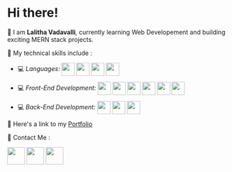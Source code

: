 

<!---
LalithaRamanaV/LalithaRamanaV is a ✨ special ✨ repository because its `README.md` (this file) appears on your GitHub profile.
You can click the Preview link to take a look at your changes.
--->
  # Hi there! 
 
 📌 I am **Lalitha Vadavalli**, currently learning Web Developement and building exciting MERN stack projects.

📌 My technical skills include :

- 💻 *Languages:*  <img align="center" height="30" src="https://img.icons8.com/color/144/000000/javascript.png"/> <img align="center" height="30" src="https://img.icons8.com/ultraviolet/480/000000/react.png"/> <img align="center" height="30" src="https://img.icons8.com/color/48/000000/typescript.png"/> <img align="center" height="30" src="https://user-images.githubusercontent.com/69760792/121766706-a67ec180-cb71-11eb-923d-69fc323bafa4.png"/>

- 💻 *Front-End Development:* <img align="center" height="30" src="https://img.icons8.com/color/144/000000/html-5.png"/> <img align="center" height="30" src="https://img.icons8.com/color/144/000000/css3.png"/> <img align="center" height="30" src="https://img.icons8.com/color/144/000000/javascript.png"/> <img align="center" height="30" src="https://img.icons8.com/ultraviolet/480/000000/react.png"/> <img align="center" height="30" src="https://img.icons8.com/color/48/000000/typescript.png"/> <img align="center" height="30" src="https://img.icons8.com/color/48/000000/redux.png"/> 

- 💻 *Back-End Development:*  <img align="center" height="30" src="https://user-images.githubusercontent.com/69760792/121766706-a67ec180-cb71-11eb-923d-69fc323bafa4.png"/> <img align="center" height="30" src="https://img.icons8.com/color/48/000000/mongodb.png"/> <img align="center" height="30" src="https://img.icons8.com/color/48/000000/java-web-token.png"/>


📌 Here's a link to my [Portfolio](https://lalithavadavalli/)


📌 Contact Me :

[<img align="center" height="40" src="https://img.icons8.com/color/48/000000/hot-article.png"/>](https://lalitha.hashnode.dev/)
[<img align="center" height="40" src="https://img.icons8.com/color/144/000000/linkedin.png"/>](https://www.linkedin.com/in/ankita-bagale1108/www.linkedin.com/in/lalithavadavalli)
[<img align="center" height="40" src="https://img.icons8.com/fluent/144/000000/twitter.png"/>](https://twitter.com/Sailalitha_V)






